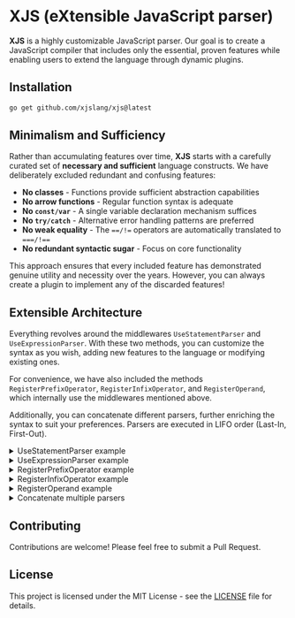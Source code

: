 # XJS (eXtensible JavaScript parser)

**XJS** is a highly customizable JavaScript parser. Our goal is to create a JavaScript compiler that includes only the essential, proven features while enabling users to extend the language through dynamic plugins.

## Installation

```bash
go get github.com/xjslang/xjs@latest
```

## Minimalism and Sufficiency

Rather than accumulating features over time, **XJS** starts with a carefully curated set of **necessary and sufficient** language constructs. We have deliberately excluded redundant and confusing features:

- **No classes** - Functions provide sufficient abstraction capabilities
- **No arrow functions** - Regular function syntax is adequate
- **No `const/var`** - A single variable declaration mechanism suffices
- **No `try/catch`** - Alternative error handling patterns are preferred
- **No weak equality** - The `==/!=` operators are automatically translated to `===/!==`
- **No redundant syntactic sugar** - Focus on core functionality

This approach ensures that every included feature has demonstrated genuine utility and necessity over the years. However, you can always create a plugin to implement any of the discarded features!

## Extensible Architecture

Everything revolves around the middlewares `UseStatementParser` and `UseExpressionParser`. With these two methods, you can customize the syntax as you wish, adding new features to the language or modifying existing ones.

For convenience, we have also included the methods `RegisterPrefixOperator`, `RegisterInfixOperator`, and `RegisterOperand`, which internally use the middlewares mentioned above.

Additionally, you can concatenate different parsers, further enriching the syntax to suit your preferences. Parsers are executed in LIFO order (Last-In, First-Out).

<details>
	<summary>UseStatementParser example</summary>

```go
package main

import (
	"fmt"
	"strings"

	"github.com/xjslang/xjs/ast"
	"github.com/xjslang/xjs/lexer"
	"github.com/xjslang/xjs/parser"
	"github.com/xjslang/xjs/token"
)

// Represents a `const` node
type ConstStatement struct {
	Token token.Token
	Name  *ast.Identifier
	Value ast.Expression
}

// Tells the parser how to write a node
func (ls *ConstStatement) WriteTo(b *strings.Builder) {
	b.WriteString("const ")
	ls.Name.WriteTo(b)
	if ls.Value != nil {
		b.WriteRune('=')
		ls.Value.WriteTo(b)
	}
}

func main() {
	input := "const x = 42"
	l := lexer.New(input)
	p := parser.New(l)
	// adds support for the `const` keyword!
	p.UseStatementParser(func(p *parser.Parser, next func() ast.Statement) ast.Statement {
		if p.CurrentToken.Type == token.IDENT && p.CurrentToken.Literal == "const" {
			stmt := &ConstStatement{Token: p.CurrentToken}
			p.NextToken() // moves to identifier token
			stmt.Name = &ast.Identifier{Token: p.CurrentToken, Value: p.CurrentToken.Literal}
			if !p.ExpectToken(token.ASSIGN) { // expects "="
				return nil
			}
			p.NextToken() // moves to value expression
			stmt.Value = p.ParseExpression()
			return stmt
		}
		return next() // otherwise, next!
	})
	ast := p.ParseProgram()
	fmt.Println(ast.String())
	// Output: const x=42
}
```
</details>

<details>
	<summary>UseExpressionParser example</summary>

```go
package main

import (
	"fmt"
	"strings"

	"github.com/xjslang/xjs/ast"
	"github.com/xjslang/xjs/lexer"
	"github.com/xjslang/xjs/parser"
	"github.com/xjslang/xjs/token"
)

// Represents a `random()` expression node
type RandomExpression struct {
	Token token.Token
}

// Tells the parser how to write a node
func (re *RandomExpression) WriteTo(b *strings.Builder) {
	b.WriteString("Math.random()")
}

func main() {
	input := "let randomValue = RANDOM + 10"
	l := lexer.New(input)
	p := parser.New(l)
	// intercepts expression parsing to handle RANDOM as a special expression!
	p.UseExpressionParser(func(p *parser.Parser, next func() ast.Expression) ast.Expression {
		if p.CurrentToken.Type == token.IDENT && p.CurrentToken.Literal == "RANDOM" {
			return p.ParseRemainingExpression(&RandomExpression{Token: p.CurrentToken})
		}
		return next()
	})
	ast := p.ParseProgram()
	fmt.Println(ast.String())
	// Output: let randomValue=(Math.random()+10)
}
```
</details>

<details>
	<summary>RegisterPrefixOperator example</summary>

```go
import (
	"fmt"
	"strings"

	"github.com/xjslang/xjs/ast"
	"github.com/xjslang/xjs/lexer"
	"github.com/xjslang/xjs/token"
)

type TypeofExpression struct {
	Token token.Token
	Right ast.Expression
}

func (te *TypeofExpression) WriteTo(b *strings.Builder) {
	b.WriteString("(typeof ")
	te.Right.WriteTo(b)
	b.WriteRune(')')
}

func Example_prefixOperator() {
	input := "if (typeof x == 'string') { console.log('x is a string') }"
	l := lexer.New(input)
	p := New(l)
	// adds support for the typeof keyword!
	p.RegisterPrefixOperator("typeof", func(right func() ast.Expression) ast.Expression {
		return &TypeofExpression{
			Token: p.CurrentToken,
			Right: right(),
		}
	})
	ast := p.ParseProgram()
	fmt.Println(ast.String())
	// Output: if ((typeof (x==="string"))){console.log("x is a string")}
}
```
</details>

<details>
	<summary>RegisterInfixOperator example</summary>

```go
import (
	"fmt"
	"strings"

	"github.com/xjslang/xjs/ast"
	"github.com/xjslang/xjs/lexer"
	"github.com/xjslang/xjs/token"
)

type PowExpression struct {
	Token token.Token
	Left  ast.Expression
	Right ast.Expression
}

func (pe *PowExpression) WriteTo(b *strings.Builder) {
	b.WriteString("Math.pow(")
	pe.Left.WriteTo(b)
	b.WriteRune(',')
	pe.Right.WriteTo(b)
	b.WriteRune(')')
}

func Example_infixOperator() {
	input := "let squareArea = r^2"
	l := lexer.New(input)
	p := New(l)
	// adds support for the ^ operator!
	p.RegisterInfixOperator("^", PRODUCT+1, func(left ast.Expression, right func() ast.Expression) ast.Expression {
		return &PowExpression{
			Token: p.CurrentToken,
			Left:  left,
			Right: right(),
		}
	})
	ast := p.ParseProgram()
	fmt.Println(ast.String())
	// Output: let squareArea=Math.pow(r,2)
}
```
</details>

<details>
	<summary>RegisterOperand example</summary>

```go
import (
	"fmt"
	"strings"

	"github.com/xjslang/xjs/ast"
	"github.com/xjslang/xjs/lexer"
	"github.com/xjslang/xjs/token"
)

// Represents a `PI` literal node
type PiLiteral struct {
	Token token.Token
}

// Tells the parser how to write a node
func (pl *PiLiteral) WriteTo(b *strings.Builder) {
	b.WriteString("Math.PI")
}

func main() {
	input := "let area = PI * r * r"
	l := lexer.New(input)
	p := New(l)
	// adds support for the PI constant!
	p.RegisterOperand("PI", func() ast.Expression {
		return &PiLiteral{Token: p.CurrentToken}
	})
	ast := p.ParseProgram()
	fmt.Println(ast.String())
	// Output: let area=((Math.PI*r)*r)
}
```
</details>

<details>
	<summary>Concatenate multiple parsers</summary>

```go
import (
	"fmt"
	"strings"

	"github.com/xjslang/xjs/ast"
	"github.com/xjslang/xjs/lexer"
	"github.com/xjslang/xjs/token"
)

func Example_combined() {
	input := `
	const circleArea = PI * r^2
	if (typeof radius == 'string') {
		let randomRadius = RANDOM * 10
	}`
	l := lexer.New(input)
	p := New(l)
	// combines all previous examples!
	p.UseStatementParser(func(p *Parser, next func() ast.Statement) ast.Statement {
		if p.CurrentToken.Type == token.IDENT && p.CurrentToken.Literal == "const" {
			stmt := &ConstStatement{Token: p.CurrentToken}
			p.NextToken()
			stmt.Name = &ast.Identifier{Token: p.CurrentToken, Value: p.CurrentToken.Literal}
			if !p.ExpectToken(token.ASSIGN) {
				return nil
			}
			p.NextToken()
			stmt.Value = p.ParseExpression()
			return stmt
		}
		return next()
	})
	p.RegisterPrefixOperator("typeof", func(right func() ast.Expression) ast.Expression {
		return &TypeofExpression{Token: p.CurrentToken, Right: right()}
	})
	p.RegisterInfixOperator("^", PRODUCT+1, func(left ast.Expression, right func() ast.Expression) ast.Expression {
		return &PowExpression{Token: p.CurrentToken, Left: left, Right: right()}
	})
	p.RegisterOperand("PI", func() ast.Expression {
		return &PiLiteral{Token: p.CurrentToken}
	})
	p.UseExpressionParser(func(p *Parser, next func() ast.Expression) ast.Expression {
		if p.CurrentToken.Type == token.IDENT && p.CurrentToken.Literal == "RANDOM" {
			return p.ParseRemainingExpression(&RandomExpression{Token: p.CurrentToken})
		}
		return next()
	})
	ast := p.ParseProgram()
	fmt.Println(ast.String())
	// Output: const circleArea=(Math.PI*Math.pow(r,2));if ((typeof (radius==="string"))){let randomRadius=(Math.random()*10)}
}
```
</details>

## Contributing

Contributions are welcome! Please feel free to submit a Pull Request.

## License

This project is licensed under the MIT License - see the [LICENSE](LICENSE) file for details.
